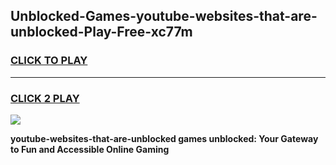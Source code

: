 
## Unblocked-Games-youtube-websites-that-are-unblocked-Play-Free-xc77m
<h3>
<a href="https://premium76.site?title=youtube-websites-that-are-unblocked&ref=18A1">CLICK TO PLAY</a></h3>
<hr>

<h3>
<a href="https://premium76.site?title=youtube-websites-that-are-unblocked&ref=18A1">CLICK 2 PLAY</a>
  
</h3>

<a href="https://premium76.site?title=youtube-websites-that-are-unblocked&ref=18A1"><img src="https://clearcache.store/games.png"></a>


**youtube-websites-that-are-unblocked games unblocked: Your Gateway to Fun and Accessible Online Gaming**
